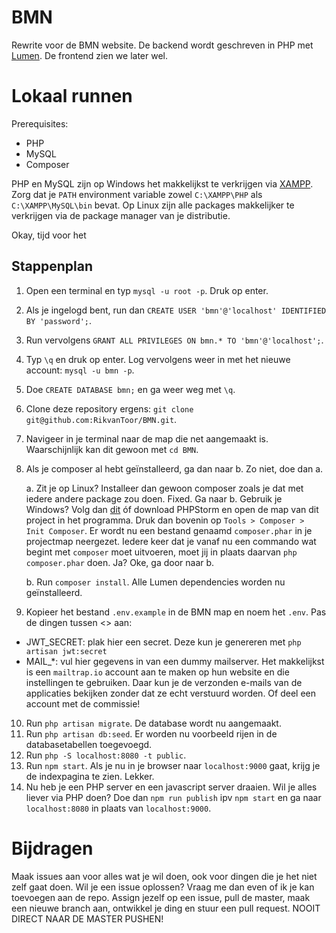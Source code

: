 # BMN
Rewrite voor de BMN website. De backend wordt geschreven in PHP met [Lumen](https://lumen.laravel.com/docs/5.6). De frontend zien we later wel.

# Lokaal runnen

Prerequisites:

* PHP
* MySQL
* Composer

PHP en MySQL zijn op Windows het makkelijkst te verkrijgen via [XAMPP](https://www.apachefriends.org/download.html). Zorg dat je `PATH` environment variable zowel `C:\XAMPP\PHP` als `C:\XAMPP\MySQL\bin` bevat. Op Linux zijn alle packages makkelijker te verkrijgen via de package manager van je distributie.

Okay, tijd voor het

## Stappenplan

1. Open een terminal en typ `mysql -u root -p`. Druk op enter. 
2. Als je ingelogd bent, run dan `CREATE USER 'bmn'@'localhost' IDENTIFIED BY 'password';`.
3. Run vervolgens `GRANT ALL PRIVILEGES ON bmn.* TO 'bmn'@'localhost';`.
4. Typ `\q` en druk op enter. Log vervolgens weer in met het nieuwe account: `mysql -u bmn -p`.
5. Doe `CREATE DATABASE bmn;` en ga weer weg met `\q`.
6. Clone deze repository ergens: `git clone git@github.com:RikvanToor/BMN.git`.
7. Navigeer in je terminal naar de map die net aangemaakt is. Waarschijnlijk kan dit gewoon met `cd BMN`.
8. Als je composer al hebt geïnstalleerd, ga dan naar b. Zo niet, doe dan a.

    a. Zit je op Linux? Installeer dan gewoon composer zoals je dat met iedere andere package zou doen. Fixed. Ga naar b. Gebruik   je Windows? Volg dan [dit](https://getcomposer.org/download/) óf download PHPStorm en open de map van dit project in het programma. Druk dan bovenin op `Tools > Composer > Init Composer`. Er wordt nu een bestand genaamd `composer.phar` in je projectmap neergezet. Iedere keer dat je vanaf nu een commando wat begint met `composer` moet uitvoeren, moet jij in plaats daarvan `php composer.phar` doen. Ja? Oke, ga door naar b.
    
    b. Run `composer install`. Alle Lumen dependencies worden nu geïnstalleerd.
9. Kopieer het bestand `.env.example` in de BMN map en noem het `.env`. Pas de dingen tussen <> aan:
* JWT_SECRET: plak hier een secret. Deze kun je genereren met `php artisan jwt:secret`
* MAIL_*: vul hier gegevens in van een dummy mailserver. Het makkelijkst is een `mailtrap.io` account aan te maken op hun website en die instellingen te gebruiken. Daar kun je
de verzonden e-mails van de applicaties bekijken zonder dat ze echt verstuurd worden. Of deel een account met de commissie!
10. Run `php artisan migrate`. De database wordt nu aangemaakt.
11. Run `php artisan db:seed`. Er worden nu voorbeeld rijen in de 
    databasetabellen toegevoegd.
12. Run `php -S localhost:8080 -t public`. 
13. Run `npm start`. Als je nu in je browser naar `localhost:9000` gaat, krijg je de indexpagina te zien. Lekker.
14. Nu heb je een PHP server en een javascript server draaien. Wil je alles liever via PHP doen? Doe dan `npm run publish` ipv `npm start` en ga naar `localhost:8080` in plaats van `localhost:9000`.

# Bijdragen

Maak issues aan voor alles wat je wil doen, ook voor dingen die je het niet zelf gaat doen. Wil je een issue oplossen? Vraag me dan even of ik je kan toevoegen aan de repo. Assign jezelf op een issue, pull de master, maak een nieuwe branch aan, ontwikkel je ding en stuur een pull request. NOOIT DIRECT NAAR DE MASTER PUSHEN!
